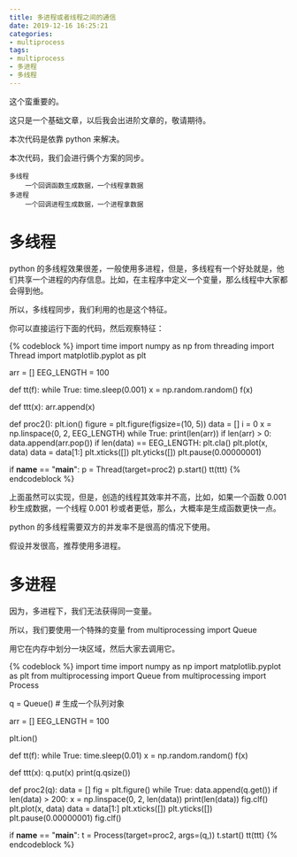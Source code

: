 ```yaml
---
title: 多进程或者线程之间的通信
date: 2019-12-16 16:25:21
categories:
- multiprocess
tags:
- multiprocess
- 多进程
- 多线程
---
```

这个蛮重要的。

<!-- more -->

这只是一个基础文章，以后我会出进阶文章的，敬请期待。

本次代码是依靠 python 来解决。

本次代码，我们会进行俩个方案的同步。

	多线程
		一个回调函数生成数据，一个线程拿数据
	多进程
		一个回调进程生成数据，一个进程拿数据

# 多线程

python 的多线程效果很差，一般使用多进程，但是，多线程有一个好处就是，他们共享一个进程的内存信息。比如，在主程序中定义一个变量，那么线程中大家都会得到他。

所以，多线程同步，我们利用的也是这个特征。

你可以直接运行下面的代码，然后观察特征：

{% codeblock %}
import time
import numpy as np
from threading import Thread
import matplotlib.pyplot as plt

arr = []
EEG_LENGTH = 100


def tt(f):
    while True:
        time.sleep(0.001)
        x = np.random.random()
        f(x)


def ttt(x):
    arr.append(x)


def proc2():
    plt.ion()
    figure = plt.figure(figsize=(10, 5))
    data = []
    i = 0
    x = np.linspace(0, 2, EEG_LENGTH)
    while True:
        print(len(arr))
        if len(arr) > 0:
            data.append(arr.pop())
        if len(data) == EEG_LENGTH:
            plt.cla()
            plt.plot(x, data)
            data = data[1:]
            plt.xticks([])
            plt.yticks([])
            plt.pause(0.00000001)



if __name__ == "__main__":
    p = Thread(target=proc2)
    p.start()
    tt(ttt)
{% endcodeblock %}

上面虽然可以实现，但是，创造的线程其效率并不高，比如，如果一个函数 0.001 秒生成数据，一个线程 0.001 秒或者更低，那么，大概率是生成函数更快一点。

python 的多线程需要双方的并发率不是很高的情况下使用。

假设并发很高，推荐使用多进程。

# 多进程

因为，多进程下，我们无法获得同一变量。

所以，我们要使用一个特殊的变量 from multiprocessing import Queue

用它在内存中划分一块区域，然后大家去调用它。

{% codeblock %}
import time
import numpy as np
import matplotlib.pyplot as plt
from multiprocessing import Queue
from multiprocessing import Process

q = Queue()  # 生成一个队列对象

arr = []
EEG_LENGTH = 100

plt.ion()


def tt(f):
    while True:
        time.sleep(0.01)
        x = np.random.random()
        f(x)


def ttt(x):
    q.put(x)
    print(q.qsize())


def proc2(q):
    data = []
    fig = plt.figure()
    while True:
        data.append(q.get())
        if len(data) > 200:
            x = np.linspace(0, 2, len(data))
            print(len(data))
            fig.clf()
            plt.plot(x, data)
            data = data[1:]
            plt.xticks([])
            plt.yticks([])
            plt.pause(0.00000001)
            fig.clf()


if __name__ == "__main__":
    t = Process(target=proc2, args=(q,))
    t.start()
    tt(ttt)
{% endcodeblock %}